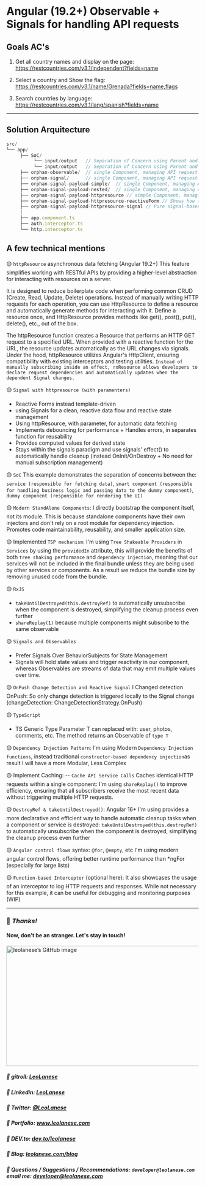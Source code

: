 # Angular (19.2+) Observable + Signals for handling API requests

## Goals AC's

1.	Get all country names and display on the page: 
https://restcountries.com/v3.1/independent?fields=name

2.	Select a country and Show the flag: 
https://restcountries.com/v3.1/name/Grenada?fields=name,flags

3.	Search countries by language: 
https://restcountries.com/v3.1/lang/spanish?fields=name  

---

## Solution Arquitecture

```js
src/
└── app/
     ├── SoC/
          └── input/output   // Separation of Concern using Parent and Child, @Input()/@Output()
          └── input/output   // Separation of Concern using Parent and Child, input signal/@Output()  
     ├── orphan-observable/  // single Component, managing API request using Observables
     ├── orphan-signal/      // single Component, managing API request using Signals
     ├── orphan-signal-payload-simple/  // single Component, managing API request using Signal
     ├── orphan-signal-payload-nested/  // single Component, managing complex API request using Signal
     ├── orphan-signal-payload-httpresource // simple Component, managing API request using Signals with httpResouce asynchronous data fetching
     ├── orphan-signal-payload-httpresource-reactiveForm // Shows how the new signals approach replaces the traditional RxJS pattern
     ├── orphan-signal-payload-httpresource-signal // Pure signal-based approach. Using direct signal binding with [value] and (input). Simple event handler to update the signal
     |
     ├── app.component.ts
     ├── auth.interceptor.ts
     └── http.interceptor.ts
```

## A few technical mentions

🟡 `httpResource` asynchronous data fetching (Angular 19.2+)
This feature simplifies working with RESTful APIs by providing a higher-level abstraction for interacting with resources on a server.

It is designed to reduce boilerplate code when performing common CRUD (Create, Read, Update, Delete) operations. Instead of manually writing HTTP requests for each operation, you can use HttpResource to define a resource and automatically generate methods for interacting with it. Define a resource once, and HttpResource provides methods like get(), post(), put(), delete(), etc., out of the box.

The httpResource function creates a Resource that performs an HTTP GET request to a specified URL. When provided with a reactive function for the URL, the resource updates automatically as the URL changes via signals. Under the hood, httpResource utilizes Angular's HttpClient, ensuring compatibility with existing interceptors and testing utilities.
`Instead of manually subscribing inside an effect, rxResource allows developers to declare request dependencies and automatically updates when the dependent Signal changes.`

🟡 `Signal with httpresource (with paramenters)`
- Reactive Forms instead template-driven
- using Signals for a clean, reactive data flow and reactive state management
- Using httpResource, with parameter, for automatic data fetching
- Implements debouncing for performance + Handles errors, in separates function for reusability
- Provides computed values for derived state
- Stays within the signals paradigm and use signals' effect() to automatically handle cleanup (instead OnInit/OnDestroy + No need for manual subscription management)

🟡 `SoC`
This example demonstrates the separation of concerns between the: 
`service (responsible for fetching data)`, 
`smart component (responsible for handling business logic and passing data to the dummy component)`, `dummy component (responsible for rendering the UI)` 

🟡 `Modern StandAlone Components`:
I directly bootstrap the component itself, not its module. This is because standalone components have their own injectors and don't rely on a root module for dependency injection. Promotes code maintainability, reusability, and smaller application size.

🟡 Implemented `TSP mechanism`:
I'm using `Tree Shakeable Providers` in `Services` by using the `providedIn` attribute, this will provide the benefits of both `tree shaking performance` and `dependency injection`,
meaning that our services will not be included in the final bundle unless they are being used by other services or components. As a result we reduce the bundle size by removing unused code from the bundle.

🟡 `RxJS`
- `takeUntilDestroyed(this.destroyRef)` to automatically unsubscribe when the component is destroyed, simplifying the cleanup process even further
- `shareReplay(1)` because multiple components might subscribe to the same observable

🟡 `Signals and Observables`
- Prefer Signals Over BehaviorSubjects for State Management
- Signals will hold state values and trigger reactivity in our component, whereas Observables are streams of data that may emit multiple values over time.

🟡 `OnPush Change Detection and Reactive Signal` 
I Changed detection OnPush: So only change detection is triggered locally to the Signal change (changeDetection: ChangeDetectionStrategy.OnPush)

🟡 `TypeScript`
- TS Generic Type Parameter <T>
T can replaced with: user, photos, comments, etc. 
The method returns an Observable of `type T`

🟡 `Dependency Injection Pattern`:
I'm using Modern `Dependency Injection functions`, instead traditional `constructor-based dependency injection`as result I will have a more Modular, Less Complex

🟡 Implement Caching:
-- `Cache API Service Calls`
Caches identical HTTP requests within a single component:
I'm using `shareReplay()` to improve efficiency, ensuring that all subscribers receive the most recent data without triggering multiple HTTP requests.


🟡 `DestroyRef & takeUntilDestroyed()`: Angular 16+
I'm using provides a more declarative and efficient way to handle automatic cleanup tasks when a component or service is destroyed: `takeUntilDestroyed(this.destroyRef)` to automatically unsubscribe when the component is destroyed, simplifying the cleanup process even further


🟡 `Angular control flows` syntax: `@for`, `@empty`, etc
I'm using modern angular control flows, offering better runtime performance than *ngFor (especially for large lists)

🟡 `Function-based Interceptor` (optional here): 
It also showcases the usage of an interceptor to log HTTP requests and responses. While not necessary for this example, it can be useful for debugging and monitoring purposes (WIP)


---
### :100: <i>Thanks!</i>
#### Now, don't be an stranger. Let's stay in touch!

<a href="https://github.com/leolanese" target="_blank" rel="noopener noreferrer">
  <img src="https://scastiel.dev/api/image/leolanese?dark&removeLink" alt="leolanese’s GitHub image" width="600" height="314" />
</a>

##### :radio_button: gitroll: <a href="https://gitroll.io/profile/uCOZ9SM8b7ne9h17NuPuKVky9uFh2" target="_blank">LeoLanese</a>
##### :radio_button: Linkedin: <a href="https://www.linkedin.com/in/leolanese/" target="_blank">LeoLanese</a>
##### :radio_button: Twitter: <a href="https://twitter.com/LeoLanese" target="_blank">@LeoLanese</a>
##### :radio_button: Portfolio: <a href="https://www.leolanese.com" target="_blank">www.leolanese.com</a>
##### :radio_button: DEV.to: <a href="https://www.dev.to/leolanese" target="_blank">dev.to/leolanese</a>
##### :radio_button: Blog: <a href="https://www.leolanese.com/blog" target="_blank">leolanese.com/blog</a>
##### :radio_button: Questions / Suggestions / Recommendations: `developer@leolanese.com` email me: <a href="mailto:developer@leolanese.com">developer@leolanese.com</a>

